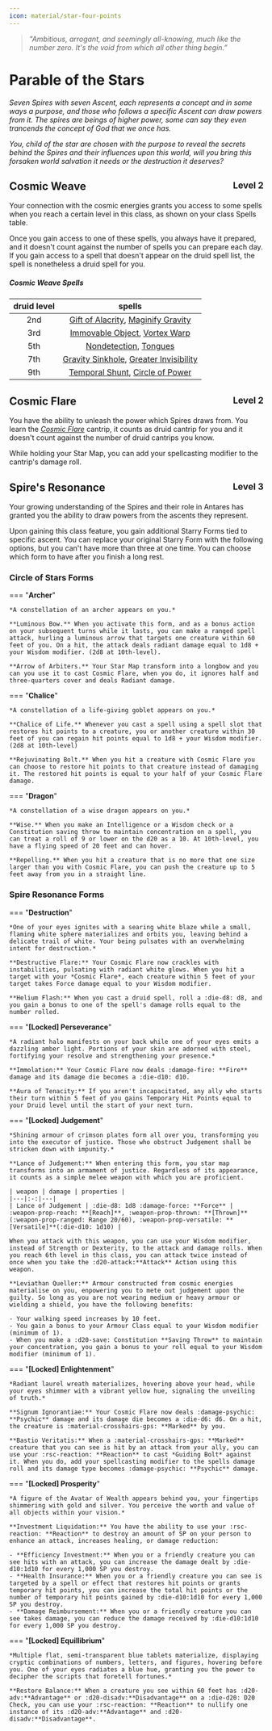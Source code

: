 ```yaml
---
icon: material/star-four-points
---
```


> *"Ambitious, arrogant, and seemingly all-knowing, much like the number zero. It's the void from which all other thing begin.”*

# Parable of the Stars

*Seven Spires with seven Ascent, each represents a concept and in some ways a purpose, and those who follows a specific Ascent can draw powers from it. The spires are beings of higher power, some can say they even trancends the concept of God that we once has.* 

*You, child of the star are chosen with the purpose to reveal the secrets behind the Spires and their influences upon this world, will you bring this forsaken world salvation it needs or the destruction it deserves?*

## Cosmic Weave <span style="float:right;"> <small> Level 2 </small> </span>

Your connection with the cosmic energies grants you access to some spells when you reach a certain level in this class, as shown on your class Spells table.

Once you gain access to one of these spells, you always have it prepared, and it doesn't count against the number of spells you can prepare each day. If you gain access to a spell that doesn't appear on the druid spell list, the spell is nonetheless a druid spell for you.

##### Cosmic Weave Spells

| druid level | spells |
| :-: | :-: |
| 2nd | [Gift of Alacrity], [Maginify Gravity]  |
| 3rd | [Immovable Object], [Vortex Warp] |
| 5th | [Nondetection], [Tongues] |
| 7th | [Gravity Sinkhole], [Greater Invisibility] |
| 9th | [Temporal Shunt], [Circle of Power] |

[gift of alacrity]: ../../spells/1st-level.md#gift-of-alacrity
[maginify gravity]: ../../spells/1st-level.md#magnify-gravity

[immovable object]: ../../spells/2nd-level.md#immovable-object
[vortex warp]: ../../spells/2nd-level.md#vortex-warp

[nondetection]: ../../spells/3rd-level.md#nondetection
[tongues]: ../../spells/3rd-level.md#tongues

[gravity sinkhole]: ../../spells/4th-level.md#gravity-sinkhole
[greater invisibility]: ../../spells/4th-level.md#greater-invisibility

[temporal shunt]: ../../spells/5th-level.md#temporal-shunt
[circle of power]: ../../spells/5th-level.md#circle-of-power

## Cosmic Flare <span style="float:right;"> <small> Level 2 </small> </span>

You have the ability to unleash the power which Spires draws from. You learn the *[Cosmic Flare](../../spells/cantrip.md#cosmic-flare)* cantrip, it counts as druid cantrip for you and it doesn't count against the number of druid cantrips you know.

While holding your Star Map, you can add your spellcasting modifier to the cantrip's damage roll.

## Spire's Resonance <span style="float:right;"> <small> Level 3 </small> </span>

Your growing understanding of the Spires and their role in Antares has granted you the ability to draw powers from the ascents they represent.

Upon gaining this class feature, you gain additional Starry Forms tied to specific ascent. You can replace your original Starry Form with the following options, but you can't have more than three at one time. You can choose which form to have after you finish a long rest.

### Circle of Stars Forms

=== "**Archer**"

    *A constellation of an archer appears on you.*

    **Luminous Bow.** When you activate this form, and as a bonus action on your subsequent turns while it lasts, you can make a ranged spell attack, hurling a luminous arrow that targets one creature within 60 feet of you. On a hit, the attack deals radiant damage equal to 1d8 + your Wisdom modifier. (2d8 at 10th-level).

    **Arrow of Arbiters.** Your Star Map transform into a longbow and you can you use it to cast Cosmic Flare, when you do, it ignores half and three-quarters cover and deals Radiant damage.

=== "**Chalice**"

    *A constellation of a life-giving goblet appears on you.* 

    **Chalice of Life.** Whenever you cast a spell using a spell slot that restores hit points to a creature, you or another creature within 30 feet of you can regain hit points equal to 1d8 + your Wisdom modifier. (2d8 at 10th-level)

    **Rejuvinating Bolt.** When you hit a creature with Cosmic Flare you can choose to restore hit points to that creature instead of damaging it. The restored hit points is equal to your half of your Cosmic Flare damage.

=== "**Dragon**"

    *A constellation of a wise dragon appears on you.* 

    **Wise.** When you make an Intelligence or a Wisdom check or a Constitution saving throw to maintain concentration on a spell, you can treat a roll of 9 or lower on the d20 as a 10. At 10th-level, you have a flying speed of 20 feet and can hover.

    **Repelling.** When you hit a creature that is no more that one size larger than you with Cosmic Flare, you can push the creature up to 5 feet away from you in a straight line.

### Spire Resonance Forms

=== "**Destruction**"

    *One of your eyes ignites with a searing white blaze while a small, flaming white sphere materializes and orbits you, leaving behind a delicate trail of white. Your being pulsates with an overwhelming intent for destruction.*

    **Destructive Flare:** Your Cosmic Flare now crackles with instabilities, pulsating with radiant white glows. When you hit a target with your *Cosmic Flare*, each creature within 5 feet of your target takes Force damage equal to your Wisdom modifier.

    **Helium Flash:** When you cast a druid spell, roll a :die-d8: d8, and you gain a bonus to one of the spell's damage rolls equal to the number rolled.

=== "**[Locked] Perseverance**"

    *A radiant halo manifests on your back while one of your eyes emits a dazzling amber light. Portions of your skin are adorned with steel, fortifying your resolve and strengthening your presence.*
    
    **Immolation:** Your Cosmic Flare now deals :damage-fire: **Fire** damage and its damage die becomes a :die-d10: d10.

    **Aura of Tenacity:** If you aren't incapacitated, any ally who starts their turn within 5 feet of you gains Temporary Hit Points equal to your Druid level until the start of your next turn.

=== "**[Locked] Judgement**"

    *Shining armour of crimson plates form all over you, transforming you into the executor of justice. Those who obstruct Judgement shall be stricken down with impunity.*

    **Lance of Judgement:** When entering this form, you star map transforms into an armament of justice. Regardless of its appearance, it counts as a simple melee weapon with which you are proficient.
    
    | weapon | damage | properties |
    |---|:-:|---|
    | Lance of Judgement | :die-d8: 1d8 :damage-force: **Force** | :weapon-prop-reach: **[Reach]**, :weapon-prop-thrown: **[Thrown]**(:weapon-prop-ranged: Range 20/60), :weapon-prop-versatile: **[Versatile]**(:die-d10: 1d10) |
     
    When you attack with this weapon, you can use your Wisdom modifier, instead of Strength or Dexterity, to the attack and damage rolls. When you reach 6th level in this class, you can attack twice instead of once when you take the :d20-attack:**Attack** Action using this weapon.

    **Leviathan Queller:** Armour constructed from cosmic energies materialise on you, enpowering you to mete out judgement upon the guilty. So long as you are not wearing medium or heavy armour or wielding a shield, you have the following benefits:

    - Your walking speed increases by 10 feet.
    - You gain a bonus to your Armour Class equal to your Wisdom modifier (minimum of 1).
    - When you make a :d20-save: Constitution **Saving Throw** to maintain your concentration, you gain a bonus to your roll equal to your Wisdom modifier (minimum of 1).

=== "**[Locked] Enlightenment**"

    *Radiant laurel wreath materializes, hovering above your head, while your eyes shimmer with a vibrant yellow hue, signaling the unveiling of truth.*

    **Signum Ignorantiae:** Your Cosmic Flare now deals :damage-psychic: **Psychic** damage and its damage die becomes a :die-d6: d6. On a hit, the creature is :material-crosshairs-gps: **Marked** by you.

    **Bastio Veritatis:** When a :material-crosshairs-gps: **Marked** creature that you can see is hit by an attack from your ally, you can use your :rsc-reaction: **Reaction** to cast *Guiding Bolt* against it. When you do, add your spellcasting modifier to the spells damage roll and its damage type becomes :damage-psychic: **Psychic** damage.

=== "**[Locked] Prosperity**"

    *A figure of the Avatar of Wealth appears behind you, your fingertips shimmering with gold and silver. You perceive the worth and value of all objects within your vision.*

    **Investment Liquidation:** You have the ability to use your :rsc-reaction: **Reaction** to destroy an amount of SP on your person to enhance an attack, increases healing, or damage reduction:

    - **Efficiency Investment:** When you or a friendly creature you can see hits with an attack, you can increase the damage dealt by :die-d10:1d10 for every 1,000 SP you destroy.
    - **Health Insurance:** When you or a friendly creature you can see is targeted by a spell or effect that restores hit points or grants temporary hit points, you can increase the total hit points or the number of temporary hit points gained by :die-d10:1d10 for every 1,000 SP you destroy.
    - **Damage Reimbursement:** When you or a friendly creature you can see takes damage, you can reduce the damage received by :die-d10:1d10 for every 1,000 SP you destroy.

=== "**[Locked] Equillibrium**"

    *Multiple flat, semi-transparent blue tablets materialize, displaying cryptic combinations of numbers, letters, and figures, hovering before you. One of your eyes radiates a blue hue, granting you the power to decipher the scripts that foretell fortunes.*

    **Restore Balance:** When a creature you see within 60 feet has :d20-adv:**Advantage** or :d20-disadv:**Disadvantage** on a :die-d20: D20 Check, you can use your :rsc-reaction: **Reaction** to nullify one instance of its :d20-adv:**Advantage** and :d20-disadv:**Disadvantage**. 


[Reach]: ../../equipment/weapon/index.md#reach
[Thrown]: ../../equipment/weapon/index.md#thrown
[Versatile]: ../../equipment/weapon/index.md#versatile